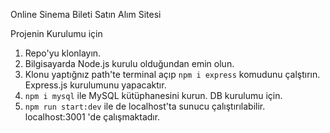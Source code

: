 Online Sinema Bileti Satın Alım Sitesi

Projenin Kurulumu için

1. Repo'yu klonlayın.
2. Bilgisayarda Node.js kurulu olduğundan emin olun.
3. Klonu yaptığnız path'te terminal açıp `npm i express` komudunu çalştırın. Express.js kurulumunu yapacaktır.
4. `npm i mysql` ile MySQL kütüphanesini kurun. DB kurulumu için.
5. `npm run start:dev` ile de localhost'ta sunucu çalıştırılabilir. localhost:3001 'de çalışmaktadır.
